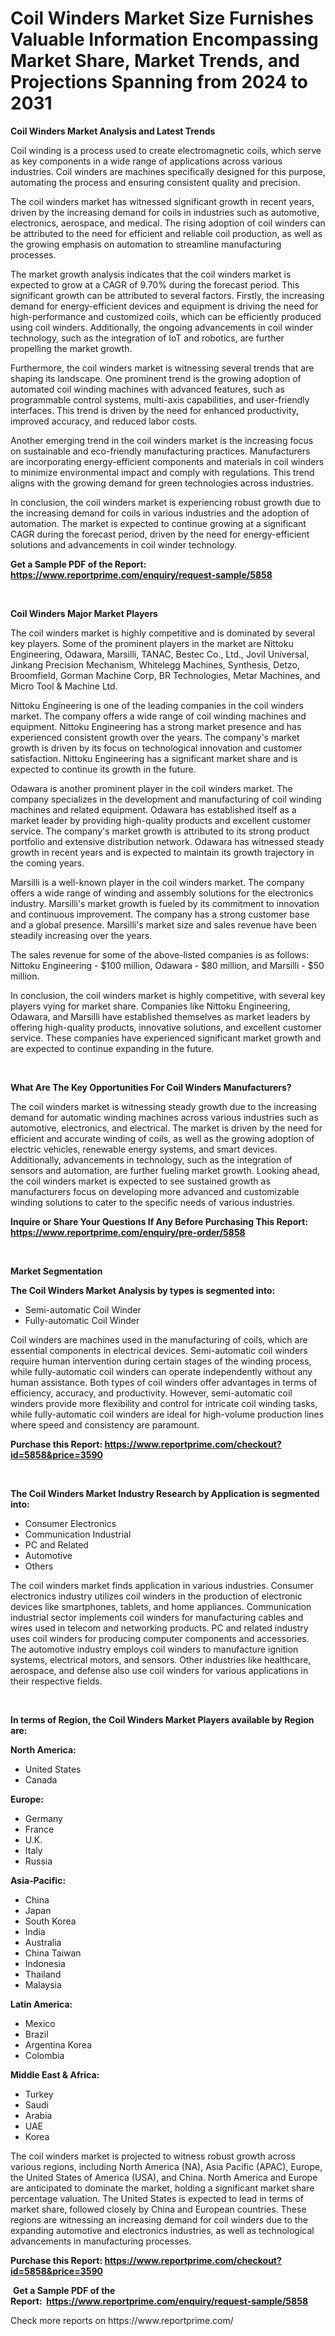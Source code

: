 <p><h1>Coil Winders Market Size Furnishes Valuable Information Encompassing Market Share, Market Trends, and Projections Spanning from 2024 to 2031</h1></p><p><strong>Coil Winders Market Analysis and Latest Trends</strong></p>
<p><p>Coil winding is a process used to create electromagnetic coils, which serve as key components in a wide range of applications across various industries. Coil winders are machines specifically designed for this purpose, automating the process and ensuring consistent quality and precision.</p><p>The coil winders market has witnessed significant growth in recent years, driven by the increasing demand for coils in industries such as automotive, electronics, aerospace, and medical. The rising adoption of coil winders can be attributed to the need for efficient and reliable coil production, as well as the growing emphasis on automation to streamline manufacturing processes.</p><p>The market growth analysis indicates that the coil winders market is expected to grow at a CAGR of 9.70% during the forecast period. This significant growth can be attributed to several factors. Firstly, the increasing demand for energy-efficient devices and equipment is driving the need for high-performance and customized coils, which can be efficiently produced using coil winders. Additionally, the ongoing advancements in coil winder technology, such as the integration of IoT and robotics, are further propelling the market growth.</p><p>Furthermore, the coil winders market is witnessing several trends that are shaping its landscape. One prominent trend is the growing adoption of automated coil winding machines with advanced features, such as programmable control systems, multi-axis capabilities, and user-friendly interfaces. This trend is driven by the need for enhanced productivity, improved accuracy, and reduced labor costs.</p><p>Another emerging trend in the coil winders market is the increasing focus on sustainable and eco-friendly manufacturing practices. Manufacturers are incorporating energy-efficient components and materials in coil winders to minimize environmental impact and comply with regulations. This trend aligns with the growing demand for green technologies across industries.</p><p>In conclusion, the coil winders market is experiencing robust growth due to the increasing demand for coils in various industries and the adoption of automation. The market is expected to continue growing at a significant CAGR during the forecast period, driven by the need for energy-efficient solutions and advancements in coil winder technology.</p></p>
<p><strong>Get a Sample PDF of the Report:&nbsp; <a href="https://www.reportprime.com/enquiry/request-sample/5858">https://www.reportprime.com/enquiry/request-sample/5858</a></strong></p>
<p>&nbsp;</p>
<p><strong>Coil Winders Major Market Players</strong></p>
<p><p>The coil winders market is highly competitive and is dominated by several key players. Some of the prominent players in the market are Nittoku Engineering, Odawara, Marsilli, TANAC, Bestec Co., Ltd., Jovil Universal, Jinkang Precision Mechanism, Whitelegg Machines, Synthesis, Detzo, Broomfield, Gorman Machine Corp, BR Technologies, Metar Machines, and Micro Tool & Machine Ltd.</p><p>Nittoku Engineering is one of the leading companies in the coil winders market. The company offers a wide range of coil winding machines and equipment. Nittoku Engineering has a strong market presence and has experienced consistent growth over the years. The company's market growth is driven by its focus on technological innovation and customer satisfaction. Nittoku Engineering has a significant market share and is expected to continue its growth in the future.</p><p>Odawara is another prominent player in the coil winders market. The company specializes in the development and manufacturing of coil winding machines and related equipment. Odawara has established itself as a market leader by providing high-quality products and excellent customer service. The company's market growth is attributed to its strong product portfolio and extensive distribution network. Odawara has witnessed steady growth in recent years and is expected to maintain its growth trajectory in the coming years.</p><p>Marsilli is a well-known player in the coil winders market. The company offers a wide range of winding and assembly solutions for the electronics industry. Marsilli's market growth is fueled by its commitment to innovation and continuous improvement. The company has a strong customer base and a global presence. Marsilli's market size and sales revenue have been steadily increasing over the years.</p><p>The sales revenue for some of the above-listed companies is as follows: Nittoku Engineering - $100 million, Odawara - $80 million, and Marsilli - $50 million.</p><p>In conclusion, the coil winders market is highly competitive, with several key players vying for market share. Companies like Nittoku Engineering, Odawara, and Marsilli have established themselves as market leaders by offering high-quality products, innovative solutions, and excellent customer service. These companies have experienced significant market growth and are expected to continue expanding in the future.</p></p>
<p>&nbsp;</p>
<p><strong>What Are The Key Opportunities For Coil Winders Manufacturers?</strong></p>
<p><p>The coil winders market is witnessing steady growth due to the increasing demand for automatic winding machines across various industries such as automotive, electronics, and electrical. The market is driven by the need for efficient and accurate winding of coils, as well as the growing adoption of electric vehicles, renewable energy systems, and smart devices. Additionally, advancements in technology, such as the integration of sensors and automation, are further fueling market growth. Looking ahead, the coil winders market is expected to see sustained growth as manufacturers focus on developing more advanced and customizable winding solutions to cater to the specific needs of various industries.</p></p>
<p><strong>Inquire or Share Your Questions If Any Before Purchasing This Report: <a href="https://www.reportprime.com/enquiry/pre-order/5858">https://www.reportprime.com/enquiry/pre-order/5858</a></strong></p>
<p>&nbsp;</p>
<p><strong>Market Segmentation</strong></p>
<p><strong>The Coil Winders Market Analysis by types is segmented into:</strong></p>
<p><ul><li>Semi-automatic Coil Winder</li><li>Fully-automatic Coil Winder</li></ul></p>
<p><p>Coil winders are machines used in the manufacturing of coils, which are essential components in electrical devices. Semi-automatic coil winders require human intervention during certain stages of the winding process, while fully-automatic coil winders can operate independently without any human assistance. Both types of coil winders offer advantages in terms of efficiency, accuracy, and productivity. However, semi-automatic coil winders provide more flexibility and control for intricate coil winding tasks, while fully-automatic coil winders are ideal for high-volume production lines where speed and consistency are paramount.</p></p>
<p><strong>Purchase this Report:&nbsp;<a href="https://www.reportprime.com/checkout?id=5858&price=3590">https://www.reportprime.com/checkout?id=5858&price=3590</a></strong></p>
<p>&nbsp;</p>
<p><strong>The Coil Winders Market Industry Research by Application is segmented into:</strong></p>
<p><ul><li>Consumer Electronics</li><li>Communication Industrial</li><li>PC and Related</li><li>Automotive</li><li>Others</li></ul></p>
<p><p>The coil winders market finds application in various industries. Consumer electronics industry utilizes coil winders in the production of electronic devices like smartphones, tablets, and home appliances. Communication industrial sector implements coil winders for manufacturing cables and wires used in telecom and networking products. PC and related industry uses coil winders for producing computer components and accessories. The automotive industry employs coil winders to manufacture ignition systems, electrical motors, and sensors. Other industries like healthcare, aerospace, and defense also use coil winders for various applications in their respective fields.</p></p>
<p>&nbsp;</p>
<p><strong>In terms of Region, the Coil Winders Market Players available by Region are:</strong></p>
<p>
    <p> <strong> North America: </strong>
        <ul>
            <li>United States</li>
            <li>Canada</li>
        </ul>
        </p> 
    <p> <strong> Europe: </strong>
        <ul>
            <li>Germany</li>
            <li>France</li>
            <li>U.K.</li>
            <li>Italy</li>
            <li>Russia</li>
        </ul>
        </p> 
    <p> <strong> Asia-Pacific: </strong>
        <ul>
            <li>China</li>
            <li>Japan</li>
            <li>South Korea</li>
            <li>India</li>
            <li>Australia</li>
            <li>China Taiwan</li>
            <li>Indonesia</li>
            <li>Thailand</li>
            <li>Malaysia</li>
        </ul>
        </p> 
    <p> <strong> Latin America: </strong>
        <ul>
            <li>Mexico</li>
            <li>Brazil</li>
            <li>Argentina Korea</li>
            <li>Colombia</li>
        </ul>
        </p> 
    <p> <strong> Middle East & Africa: </strong>
        <ul>
            <li>Turkey</li>
            <li>Saudi</li>
            <li>Arabia</li>
            <li>UAE</li>
            <li>Korea</li>
        </ul>
    </p>
    </p>
<p><p>The coil winders market is projected to witness robust growth across various regions, including North America (NA), Asia Pacific (APAC), Europe, the United States of America (USA), and China. North America and Europe are anticipated to dominate the market, holding a significant market share percentage valuation. The United States is expected to lead in terms of market share, followed closely by China and European countries. These regions are witnessing an increasing demand for coil winders due to the expanding automotive and electronics industries, as well as technological advancements in manufacturing processes.</p></p>
<p><strong>Purchase this Report: <a href="https://www.reportprime.com/checkout?id=5858&price=3590">https://www.reportprime.com/checkout?id=5858&price=3590</a></strong></p>
<p>&nbsp;<strong>Get a Sample PDF of the Report:&nbsp;&nbsp;<a href="https://www.reportprime.com/enquiry/request-sample/5858">https://www.reportprime.com/enquiry/request-sample/5858</a></strong></p>
<p><strong></strong></p>
<p>Check more reports on https://www.reportprime.com/</p>